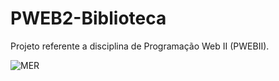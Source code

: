# PWEB2-Biblioteca
Projeto referente a disciplina de Programação Web II (PWEBII).

<img scr="[https://github.com/niickol4s/PWEB2-Biblioteca/blob/main/img/Library.drawio.png](https://github.com/niickol4s/PWEB2-Biblioteca/blob/main/img/Library.drawio.png?raw=true)" alt="MER">
